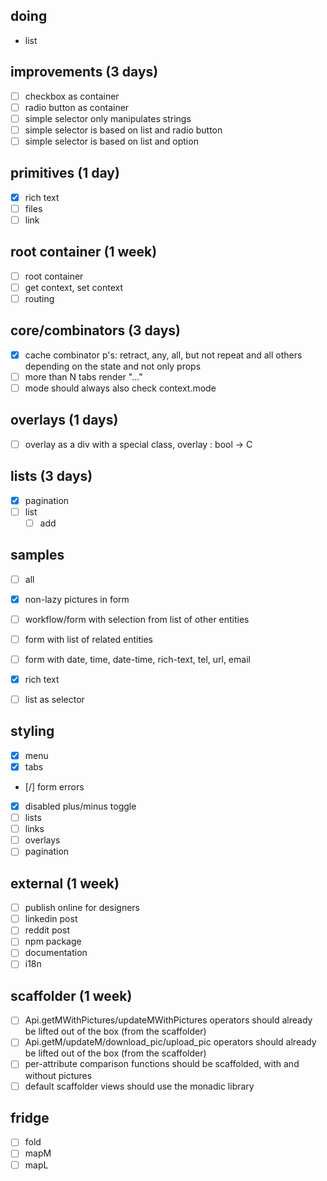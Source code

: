## doing
- list

## improvements (3 days)
- [ ] checkbox as container
- [ ] radio button as container
- [ ] simple selector only manipulates strings
- [ ] simple selector is based on list and radio button
- [ ] simple selector is based on list and option

## primitives (1 day)
- [x] rich text
- [ ] files
- [ ] link

## root container (1 week)
- [ ] root container
- [ ] get context, set context
- [ ] routing

## core/combinators (3 days)
- [x] cache combinator p's: retract, any, all, but not repeat and all others depending on the state and not only props
- [ ] more than N tabs render "..."
- [ ] mode should always also check context.mode

## overlays (1 days)
- [ ] overlay as a div with a special class, overlay : bool -> C<bool>

## lists (3 days)
- [x] pagination
- [ ] list
  - [ ] add

## samples
- [ ] all
- [x] non-lazy pictures in form
- [ ] workflow/form with selection from list of other entities
- [ ] form with list of related entities
- [ ] form with date, time, date-time, rich-text, tel, url, email
- [x] rich text
- [ ] list as selector


## styling
- [x] menu
- [x] tabs
- [/] form errors
- [x] disabled plus/minus toggle
- [ ] lists
- [ ] links
- [ ] overlays
- [ ] pagination

## external (1 week)
- [ ] publish online for designers
- [ ] linkedin post
- [ ] reddit post
- [ ] npm package
- [ ] documentation
- [ ] i18n

##  scaffolder (1 week)
- [ ] Api.getMWithPictures/updateMWithPictures operators should already be lifted out of the box (from the scaffolder)
- [ ] Api.getM/updateM/download_pic/upload_pic operators should already be lifted out of the box (from the scaffolder)
- [ ] per-attribute comparison functions should be scaffolded, with and without pictures
- [ ] default scaffolder views should use the monadic library

## fridge
- [ ] fold
- [ ] mapM
- [ ] mapL
